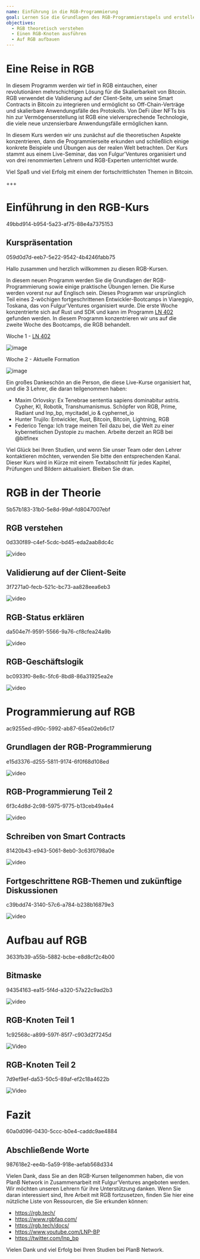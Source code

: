 ```yaml
---
name: Einführung in die RGB-Programmierung
goal: Lernen Sie die Grundlagen des RGB-Programmierstapels und erstellen Sie Ihre ersten RGB-Anwendungen
objectives:
  - RGB theoretisch verstehen
  - Einen RGB-Knoten ausführen
  - Auf RGB aufbauen
---
```


# Eine Reise in RGB

In diesem Programm werden wir tief in RGB eintauchen, einer revolutionären mehrschichtigen Lösung für die Skalierbarkeit von Bitcoin. RGB verwendet die Validierung auf der Client-Seite, um seine Smart Contracts in Bitcoin zu integrieren und ermöglicht so Off-Chain-Verträge und skalierbare Anwendungsfälle des Protokolls. Von DeFi über NFTs bis hin zur Vermögenserstellung ist RGB eine vielversprechende Technologie, die viele neue unzensierbare Anwendungsfälle ermöglichen kann.

In diesem Kurs werden wir uns zunächst auf die theoretischen Aspekte konzentrieren, dann die Programmierseite erkunden und schließlich einige konkrete Beispiele und Übungen aus der realen Welt betrachten. Der Kurs stammt aus einem Live-Seminar, das von Fulgur'Ventures organisiert und von drei renommierten Lehrern und RGB-Experten unterrichtet wurde.

Viel Spaß und viel Erfolg mit einem der fortschrittlichsten Themen in Bitcoin.

+++

# Einführung in den RGB-Kurs
<partId>49bbd914-b954-5a23-af75-88e4a7375153</partId>

## Kurspräsentation
<chapterId>059d0d7d-eeb7-5e22-9542-4b4246fabb75</chapterId>

Hallo zusammen und herzlich willkommen zu diesen RGB-Kursen.

In diesem neuen Programm werden Sie die Grundlagen der RGB-Programmierung sowie einige praktische Übungen lernen. Die Kurse werden vorerst nur auf Englisch sein. Dieses Programm war ursprünglich Teil eines 2-wöchigen fortgeschrittenen Entwickler-Bootcamps in Viareggio, Toskana, das von Fulgur'Ventures organisiert wurde. Die erste Woche konzentrierte sich auf Rust und SDK und kann im Programm [LN 402](https://planb.network/courses/ln402) gefunden werden. In diesem Programm konzentrieren wir uns auf die zweite Woche des Bootcamps, die RGB behandelt.

Woche 1 - [LN 402](https://planb.network/courses/ln402)

![image](assets/image/1.webp)

Woche 2 - Aktuelle Formation

![image](assets/image/2.webp)

Ein großes Dankeschön an die Person, die diese Live-Kurse organisiert hat, und die 3 Lehrer, die daran teilgenommen haben:

- Maxim Orlovsky: Ex Tenebrae sententia sapiens dominabitur astris. Cypher, KI, Robotik, Transhumanismus. Schöpfer von RGB, Prime, Radiant und lnp_bp, mycitadel_io & cyphernet_io
- Hunter Trujilo: Entwickler, Rust, Bitcoin, Bitcoin, Lightning, RGB
- Federico Tenga: Ich trage meinen Teil dazu bei, die Welt zu einer kybernetischen Dystopie zu machen. Arbeite derzeit an RGB bei @bitfinex

Viel Glück bei Ihren Studien, und wenn Sie unser Team oder den Lehrer kontaktieren möchten, verwenden Sie bitte den entsprechenden Kanal. Dieser Kurs wird in Kürze mit einem Textabschnitt für jedes Kapitel, Prüfungen und Bildern aktualisiert. Bleiben Sie dran.

# RGB in der Theorie
<partId>5b57b183-31b0-5e8d-99af-fd8047007ebf</partId>

## RGB verstehen
<chapterId>0d330f89-c4ef-5cdc-bd45-eda2aab8dc4c</chapterId>

![video](https://youtu.be/AF2XbifPGXM)

## Validierung auf der Client-Seite
<chapterId>3f7271a0-fecb-521c-bc73-aa828eea6eb3</chapterId>

![video](https://youtu.be/FS6PDprWl5Q)

## RGB-Status erklären
<chapterId>da504e7f-9591-5566-9a76-cf8cfea24a9b</chapterId>

![video](https://youtu.be/tmAVdyXGmj4)

## RGB-Geschäftslogik
<chapterId>bc0933f0-8e8c-5fc6-8bd8-86a31925ea2e</chapterId>

![video](https://youtu.be/lUTjeuM0oTA)

# Programmierung auf RGB
<partId>ac9255ed-d90c-5992-ab87-65ea02eb6c17</partId>

## Grundlagen der RGB-Programmierung
<chapterId>e15d3376-d255-5811-9174-6f0f68d108ed</chapterId>

![video](https://youtu.be/Uo1UoxiImsI)

## RGB-Programmierung Teil 2
<chapterId>6f3c4d8d-2c98-5975-9775-b13ceb49a4e4</chapterId>

![video](https://youtu.be/sVoKIi-1XbY)

## Schreiben von Smart Contracts
<chapterId>81420b43-e943-5061-8eb0-3c63f0798a0e</chapterId>

![video](https://youtu.be/GRwS-NvWF3I)

## Fortgeschrittene RGB-Themen und zukünftige Diskussionen
<chapterId>c39bdd74-3140-57c6-a784-b238b16879e3</chapterId>

![video](https://youtu.be/mqCupTlDbA0)

# Aufbau auf RGB
<partId>3633fb39-a55b-5882-bcbe-e8d8cf2c4b00</partId>

## Bitmaske
<chapterId>94354163-ea15-5f4d-a320-57a22c9ad2b3</chapterId>

![video](https://youtu.be/nbUtV8GOR_U)

## RGB-Knoten Teil 1
<chapterId>1c92568c-a899-597f-85f7-c903d2f7245d</chapterId>

![Video](https://youtu.be/5iAhsgCSL3U)

## RGB-Knoten Teil 2
<chapterId>7d9ef9ef-da53-50c5-89af-ef2c18a4622b</chapterId>

![Video](https://youtu.be/piQQH4Q2nr0)

# Fazit
<partId>60a0d096-0430-5ccc-b0e4-caddc9ae4884</partId>

## Abschließende Worte
<chapterId>987618e2-ee4b-5a59-918e-aefab568d334</chapterId>

Vielen Dank, dass Sie an den RGB-Kursen teilgenommen haben, die von PlanB Network in Zusammenarbeit mit Fulgur'Ventures angeboten werden. Wir möchten unseren Lehrern für ihre Unterstützung danken. Wenn Sie daran interessiert sind, Ihre Arbeit mit RGB fortzusetzen, finden Sie hier eine nützliche Liste von Ressourcen, die Sie erkunden können:

- https://rgb.tech/
- https://www.rgbfaq.com/
- https://rgb.tech/docs/
- https://www.youtube.com/LNP-BP
- https://twitter.com/lnp_bp

Vielen Dank und viel Erfolg bei Ihren Studien bei PlanB Network.
